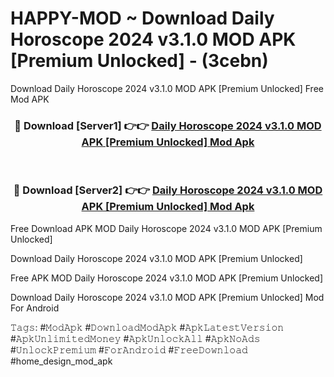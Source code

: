 # HAPPY-MOD ~ Download Daily Horoscope 2024 v3.1.0 MOD APK [Premium Unlocked] - (3cebn)
Download Daily Horoscope 2024 v3.1.0 MOD APK [Premium Unlocked] Free Mod APK

<div align="center">
<h3>🔴 Download [Server1] 👉👉 <a href="https://apk-comot.site?title=Daily_Horoscope_2024_v3.1.0_MOD_APK_[Premium_Unlocked]">Daily Horoscope 2024 v3.1.0 MOD APK [Premium Unlocked] Mod Apk</a></h3><br>

<h3>🔴 Download [Server2] 👉👉 <a href="https://apk-comot.site?title=Daily_Horoscope_2024_v3.1.0_MOD_APK_[Premium_Unlocked]">Daily Horoscope 2024 v3.1.0 MOD APK [Premium Unlocked] Mod Apk</a></h3>
</div>


Free Download APK MOD Daily Horoscope 2024 v3.1.0 MOD APK [Premium Unlocked]

Download Daily Horoscope 2024 v3.1.0 MOD APK [Premium Unlocked] 

Free APK MOD Daily Horoscope 2024 v3.1.0 MOD APK [Premium Unlocked] 

Download Daily Horoscope 2024 v3.1.0 MOD APK [Premium Unlocked] Mod For Android

𝚃𝚊𝚐𝚜: #𝙼𝚘𝚍𝙰𝚙𝚔 #𝙳𝚘𝚠𝚗𝚕𝚘𝚊𝚍𝙼𝚘𝚍𝙰𝚙𝚔 #𝙰𝚙𝚔𝙻𝚊𝚝𝚎𝚜𝚝𝚅𝚎𝚛𝚜𝚒𝚘𝚗 #𝙰𝚙𝚔𝚄𝚗𝚕𝚒𝚖𝚒𝚝𝚎𝚍𝙼𝚘𝚗𝚎𝚢 #𝙰𝚙𝚔𝚄𝚗𝚕𝚘𝚌𝚔𝙰𝚕𝚕 #𝙰𝚙𝚔𝙽𝚘𝙰𝚍𝚜 #𝚄𝚗𝚕𝚘𝚌𝚔𝙿𝚛𝚎𝚖𝚒𝚞𝚖 #𝙵𝚘𝚛𝙰𝚗𝚍𝚛𝚘𝚒𝚍 #𝙵𝚛𝚎𝚎𝙳𝚘𝚠𝚗𝚕𝚘𝚊𝚍 #home_design_mod_apk